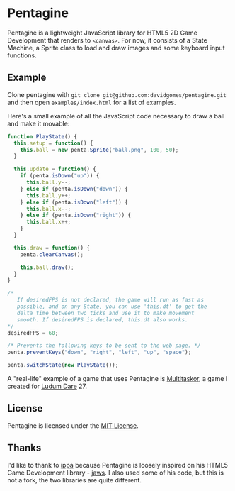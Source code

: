 Pentagine
=========
Pentagine is a lightweight JavaScript library for HTML5 2D Game Development that renders to `<canvas>`. For now, it consists of a State Machine, a Sprite class to load and draw images and some keyboard input functions.

Example
-------
Clone pentagine with `git clone git@github.com:davidgomes/pentagine.git` and then open `examples/index.html` for a list of examples.

Here's a small example of all the JavaScript code necessary to draw a ball and make it movable:

```javascript
function PlayState() {
  this.setup = function() {
    this.ball = new penta.Sprite("ball.png", 100, 50);
  }

  this.update = function() {
    if (penta.isDown("up")) {
      this.ball.y--;
    } else if (penta.isDown("down")) {
      this.ball.y++;
    } else if (penta.isDown("left")) {
      this.ball.x--;
    } else if (penta.isDown("right")) {
      this.ball.x++;
    }
  }

  this.draw = function() {
    penta.clearCanvas();

    this.ball.draw();
  }
}

/*
   If desiredFPS is not declared, the game will run as fast as
   possible, and on any State, you can use 'this.dt' to get the
   delta time between two ticks and use it to make movement
   smooth. If desiredFPS is declared, this.dt also works.
*/
desiredFPS = 60;

/* Prevents the following keys to be sent to the web page. */
penta.preventKeys("down", "right", "left", "up", "space");

penta.switchState(new PlayState());
```

A "real-life" example of a game that uses Pentagine is [Multitaskor](https://github.com/davidgomes/multitaskor), a game I created for [Ludum Dare](https://ludumdare.com) 27.

License
-------
Pentagine is licensed under the [MIT License](https://github.com/davidgomes/pentagine/blob/master/LICENSE).

Thanks
------
I'd like to thank to [ippa](https://github.com/ippa/) because Pentagine is loosely inspired on his HTML5 Game Development library - [jaws](https://github.com/ippa/). I also used some of his code, but this is not a fork, the two libraries are quite different.
